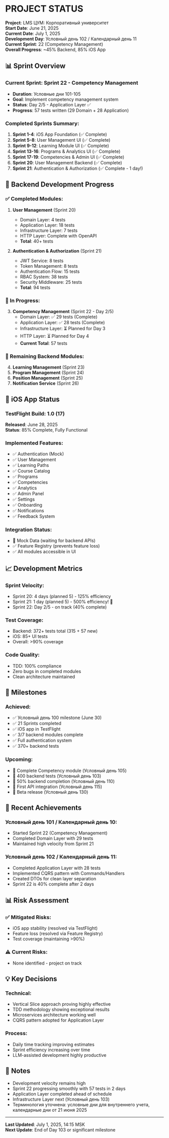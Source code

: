 # PROJECT STATUS

**Project**: LMS ЦУМ: Корпоративный университет  
**Start Date**: June 21, 2025  
**Current Date**: July 1, 2025  
**Development Day**: Условный день 102 / Календарный день 11  
**Current Sprint**: 22 (Competency Management)  
**Overall Progress**: ~45% Backend, 85% iOS App

## 📊 Sprint Overview

### Current Sprint: Sprint 22 - Competency Management
- **Duration**: Условные дни 101-105
- **Goal**: Implement competency management system
- **Status**: Day 2/5 - Application Layer ✅
- **Progress**: 57 tests written (29 Domain + 28 Application)

### Completed Sprints Summary:
1. **Sprint 1-4**: iOS App Foundation (✅ Complete)
2. **Sprint 5-8**: User Management UI (✅ Complete)  
3. **Sprint 9-12**: Learning Module UI (✅ Complete)
4. **Sprint 13-16**: Programs & Analytics UI (✅ Complete)
5. **Sprint 17-19**: Competencies & Admin UI (✅ Complete)
6. **Sprint 20**: User Management Backend (✅ Complete)
7. **Sprint 21**: Authentication & Authorization (✅ Complete - 1 day!)

## 🎯 Backend Development Progress

### ✅ Completed Modules:
1. **User Management** (Sprint 20)
   - Domain Layer: 4 tests
   - Application Layer: 18 tests  
   - Infrastructure Layer: 7 tests
   - HTTP Layer: Complete with OpenAPI
   - **Total**: 40+ tests

2. **Authentication & Authorization** (Sprint 21)
   - JWT Service: 8 tests
   - Token Management: 8 tests
   - Authentication Flow: 15 tests
   - RBAC System: 38 tests
   - Security Middleware: 25 tests
   - **Total**: 94 tests

### 🚧 In Progress:
3. **Competency Management** (Sprint 22 - Day 2/5)
   - Domain Layer: ✅ 29 tests (Complete)
   - Application Layer: ✅ 28 tests (Complete)
   - Infrastructure Layer: ⏳ Planned for Day 3
   - HTTP Layer: ⏳ Planned for Day 4
   - **Current Total**: 57 tests

### 📅 Remaining Backend Modules:
4. **Learning Management** (Sprint 23)
5. **Program Management** (Sprint 24)
6. **Position Management** (Sprint 25)
7. **Notification Service** (Sprint 26)

## 📱 iOS App Status

### TestFlight Build: 1.0 (17) 
**Released**: June 28, 2025  
**Status**: 85% Complete, Fully Functional

### Implemented Features:
- ✅ Authentication (Mock)
- ✅ User Management  
- ✅ Learning Paths
- ✅ Course Catalog
- ✅ Programs
- ✅ Competencies
- ✅ Analytics
- ✅ Admin Panel
- ✅ Settings
- ✅ Onboarding
- ✅ Notifications
- ✅ Feedback System

### Integration Status:
- 🔄 Mock Data (waiting for backend APIs)
- ✅ Feature Registry (prevents feature loss)
- ✅ All modules accessible in UI

## 📈 Development Metrics

### Sprint Velocity:
- Sprint 20: 4 days (planned 5) - 125% efficiency
- Sprint 21: 1 day (planned 5) - 500% efficiency! 🚀
- Sprint 22: Day 2/5 - on track (40% complete)

### Test Coverage:
- Backend: 372+ tests total (315 + 57 new)
- iOS: 85+ UI tests
- Overall: >90% coverage

### Code Quality:
- TDD: 100% compliance
- Zero bugs in completed modules
- Clean architecture maintained

## 🎯 Milestones

### Achieved:
- ✅ Условный день 100 milestone (June 30)
- ✅ 21 Sprints completed
- ✅ iOS app in TestFlight
- ✅ 3/7 backend modules complete
- ✅ Full authentication system
- ✅ 370+ backend tests

### Upcoming:
- 🎯 Complete Competency module (Условный день 105)
- 🎯 400 backend tests (Условный день 103)
- 🎯 50% backend completion (Условный день 110)
- 🎯 First API integration (Условный день 115)
- 🎯 Beta release (Условный день 130)

## 🚀 Recent Achievements

### Условный день 101 / Календарный день 10:
- Started Sprint 22 (Competency Management)
- Completed Domain Layer with 29 tests
- Maintained high velocity from Sprint 21

### Условный день 102 / Календарный день 11:
- Completed Application Layer with 28 tests
- Implemented CQRS pattern with Commands/Handlers
- Created DTOs for clean layer separation
- Sprint 22 is 40% complete after 2 days

## 📊 Risk Assessment

### ✅ Mitigated Risks:
- iOS app stability (resolved via TestFlight)
- Feature loss (resolved via Feature Registry)
- Test coverage (maintaining >90%)

### ⚠️ Current Risks:
- None identified - project on track

## 💡 Key Decisions

### Technical:
- Vertical Slice approach proving highly effective
- TDD methodology showing exceptional results
- Microservices architecture working well
- CQRS pattern adopted for Application Layer

### Process:
- Daily time tracking improving estimates
- Sprint efficiency increasing over time
- LLM-assisted development highly productive

## 📝 Notes

- Development velocity remains high
- Sprint 22 progressing smoothly with 57 tests in 2 days
- Application Layer completed ahead of schedule
- Infrastructure Layer next (Условный день 103)
- Терминология уточнена: условные дни для внутреннего учета, календарные дни от 21 июня 2025

---

**Last Updated**: July 1, 2025, 14:15 MSK  
**Next Update**: End of Day 103 or significant milestone

